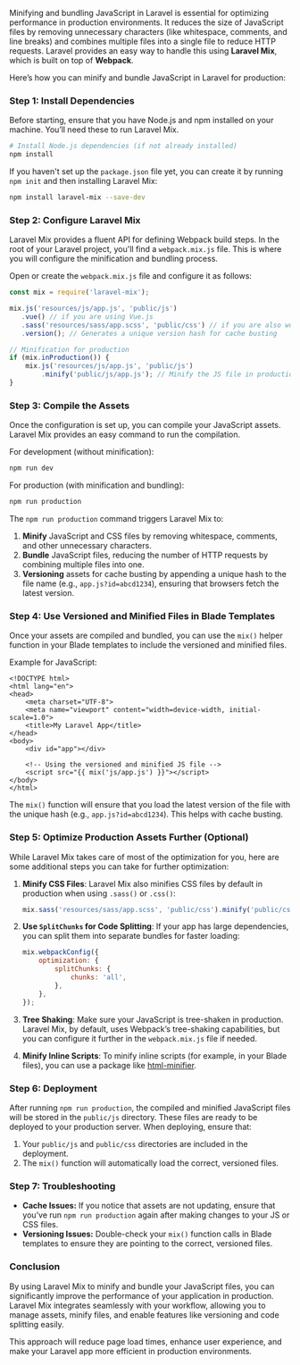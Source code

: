 Minifying and bundling JavaScript in Laravel is essential for optimizing performance in production environments. It reduces the size of JavaScript files by removing unnecessary characters (like whitespace, comments, and line breaks) and combines multiple files into a single file to reduce HTTP requests. Laravel provides an easy way to handle this using **Laravel Mix**, which is built on top of **Webpack**.

Here’s how you can minify and bundle JavaScript in Laravel for production:

### **Step 1: Install Dependencies**
Before starting, ensure that you have Node.js and npm installed on your machine. You’ll need these to run Laravel Mix.

```bash
# Install Node.js dependencies (if not already installed)
npm install
```

If you haven't set up the `package.json` file yet, you can create it by running `npm init` and then installing Laravel Mix:

```bash
npm install laravel-mix --save-dev
```

### **Step 2: Configure Laravel Mix**
Laravel Mix provides a fluent API for defining Webpack build steps. In the root of your Laravel project, you'll find a `webpack.mix.js` file. This is where you will configure the minification and bundling process.

Open or create the `webpack.mix.js` file and configure it as follows:

```js
const mix = require('laravel-mix');

mix.js('resources/js/app.js', 'public/js')
   .vue() // if you are using Vue.js
   .sass('resources/sass/app.scss', 'public/css') // if you are also working with CSS
   .version(); // Generates a unique version hash for cache busting

// Minification for production
if (mix.inProduction()) {
    mix.js('resources/js/app.js', 'public/js')
        .minify('public/js/app.js'); // Minify the JS file in production
}
```

### **Step 3: Compile the Assets**
Once the configuration is set up, you can compile your JavaScript assets. Laravel Mix provides an easy command to run the compilation.

For development (without minification):

```bash
npm run dev
```

For production (with minification and bundling):

```bash
npm run production
```

The `npm run production` command triggers Laravel Mix to:

1. **Minify** JavaScript and CSS files by removing whitespace, comments, and other unnecessary characters.
2. **Bundle** JavaScript files, reducing the number of HTTP requests by combining multiple files into one.
3. **Versioning** assets for cache busting by appending a unique hash to the file name (e.g., `app.js?id=abcd1234`), ensuring that browsers fetch the latest version.

### **Step 4: Use Versioned and Minified Files in Blade Templates**
Once your assets are compiled and bundled, you can use the `mix()` helper function in your Blade templates to include the versioned and minified files.

Example for JavaScript:

```blade
<!DOCTYPE html>
<html lang="en">
<head>
    <meta charset="UTF-8">
    <meta name="viewport" content="width=device-width, initial-scale=1.0">
    <title>My Laravel App</title>
</head>
<body>
    <div id="app"></div>

    <!-- Using the versioned and minified JS file -->
    <script src="{{ mix('js/app.js') }}"></script>
</body>
</html>
```

The `mix()` function will ensure that you load the latest version of the file with the unique hash (e.g., `app.js?id=abcd1234`). This helps with cache busting.

### **Step 5: Optimize Production Assets Further (Optional)**

While Laravel Mix takes care of most of the optimization for you, here are some additional steps you can take for further optimization:

1. **Minify CSS Files**:
   Laravel Mix also minifies CSS files by default in production when using `.sass()` or `.css()`:

   ```js
   mix.sass('resources/sass/app.scss', 'public/css').minify('public/css/app.css');
   ```

2. **Use `SplitChunks` for Code Splitting**:
   If your app has large dependencies, you can split them into separate bundles for faster loading:

   ```js
   mix.webpackConfig({
       optimization: {
           splitChunks: {
               chunks: 'all',
           },
       },
   });
   ```

3. **Tree Shaking**:
   Make sure your JavaScript is tree-shaken in production. Laravel Mix, by default, uses Webpack’s tree-shaking capabilities, but you can configure it further in the `webpack.mix.js` file if needed.

4. **Minify Inline Scripts**:
   To minify inline scripts (for example, in your Blade files), you can use a package like [html-minifier](https://github.com/kangax/html-minifier).

### **Step 6: Deployment**
After running `npm run production`, the compiled and minified JavaScript files will be stored in the `public/js` directory. These files are ready to be deployed to your production server. When deploying, ensure that:

1. Your `public/js` and `public/css` directories are included in the deployment.
2. The `mix()` function will automatically load the correct, versioned files.

### **Step 7: Troubleshooting**
- **Cache Issues:** If you notice that assets are not updating, ensure that you’ve run `npm run production` again after making changes to your JS or CSS files.
- **Versioning Issues:** Double-check your `mix()` function calls in Blade templates to ensure they are pointing to the correct, versioned files.

### **Conclusion**
By using Laravel Mix to minify and bundle your JavaScript files, you can significantly improve the performance of your application in production. Laravel Mix integrates seamlessly with your workflow, allowing you to manage assets, minify files, and enable features like versioning and code splitting easily.

This approach will reduce page load times, enhance user experience, and make your Laravel app more efficient in production environments.